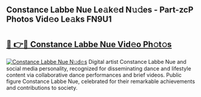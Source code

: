 ## Constance Labbe Nue Le𝚊k𝚎d N𝚞𝚍es - Part-zcP Photos Vid𝚎o Le𝚊ks FN9U1

# <h2><a href="http://fb1r3gm.evod.top/?m=Constance+Labbe+Nue">🔗 👉🔴 Constance Labbe Nue Vid𝚎o Ph𝚘t𝚘s</a></h2>

[![Constance Labbe Nue N𝚞d𝚎s](https://i.imgur.com/8V9OHl7.gif)](http://fb1r3gm.evod.top/?m=Constance+Labbe+Nue)
Digital artist Constance Labbe Nue and social media personality, recognized for disseminating dance and lifestyle content via collaborative dance performances and brief videos. Public figure Constance Labbe Nue, celebrated for their remarkable achievements and contributions to society. 

